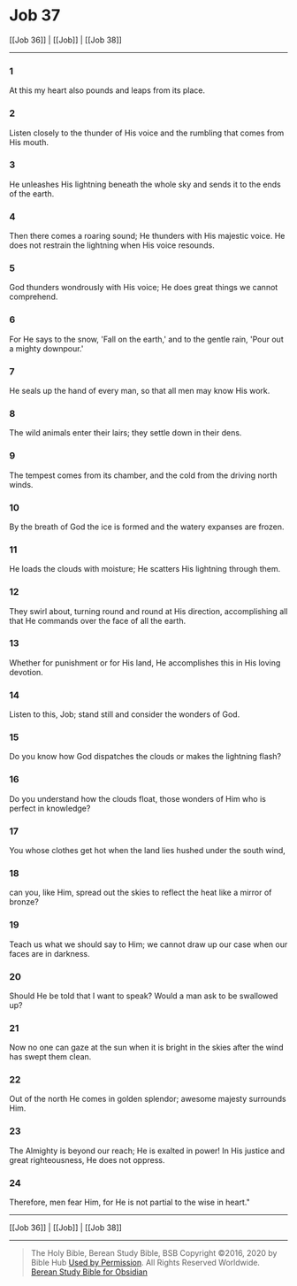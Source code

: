 # Job 37

[[Job 36]] | [[Job]] | [[Job 38]]

---

### 1
At this my heart also pounds and leaps from its place.

### 2
Listen closely to the thunder of His voice and the rumbling that comes from His mouth.

### 3
He unleashes His lightning beneath the whole sky and sends it to the ends of the earth.

### 4
Then there comes a roaring sound; He thunders with His majestic voice. He does not restrain the lightning when His voice resounds.

### 5
God thunders wondrously with His voice; He does great things we cannot comprehend.

### 6
For He says to the snow, 'Fall on the earth,' and to the gentle rain, 'Pour out a mighty downpour.'

### 7
He seals up the hand of every man, so that all men may know His work.

### 8
The wild animals enter their lairs; they settle down in their dens.

### 9
The tempest comes from its chamber, and the cold from the driving north winds.

### 10
By the breath of God the ice is formed and the watery expanses are frozen.

### 11
He loads the clouds with moisture; He scatters His lightning through them.

### 12
They swirl about, turning round and round at His direction, accomplishing all that He commands over the face of all the earth.

### 13
Whether for punishment or for His land, He accomplishes this in His loving devotion.

### 14
Listen to this, Job; stand still and consider the wonders of God.

### 15
Do you know how God dispatches the clouds or makes the lightning flash?

### 16
Do you understand how the clouds float, those wonders of Him who is perfect in knowledge?

### 17
You whose clothes get hot when the land lies hushed under the south wind,

### 18
can you, like Him, spread out the skies to reflect the heat like a mirror of bronze?

### 19
Teach us what we should say to Him; we cannot draw up our case when our faces are in darkness.

### 20
Should He be told that I want to speak? Would a man ask to be swallowed up?

### 21
Now no one can gaze at the sun when it is bright in the skies after the wind has swept them clean.

### 22
Out of the north He comes in golden splendor; awesome majesty surrounds Him.

### 23
The Almighty is beyond our reach; He is exalted in power! In His justice and great righteousness, He does not oppress.

### 24
Therefore, men fear Him, for He is not partial to the wise in heart."

---

[[Job 36]] | [[Job]] | [[Job 38]]

---

> The Holy Bible, Berean Study Bible, BSB
> Copyright &copy;2016, 2020 by Bible Hub
> [Used by Permission](https://berean.bible/terms.htm). All Rights Reserved Worldwide.
> [Berean Study Bible for Obsidian](https://github.com/gapmiss/berean-study-bible-for-obsidian)

